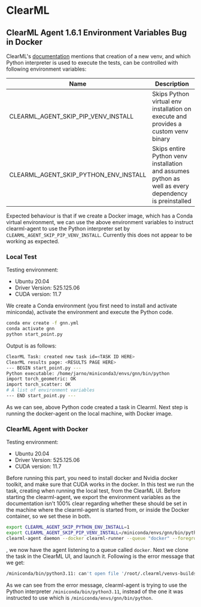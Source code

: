 # ClearML

##  ClearML Agent 1.6.1 Environment Variables Bug in Docker

ClearML's [documentation](https://clear.ml/docs/latest/docs/clearml_agent/clearml_agent_env_var/) mentions that creation of a new venv, and
which Python interpreter is used to execute the tests, can be controlled with following environment variables:

| Name                                  | Description                                                                                          |
| ------------------------------------- | ---------------------------------------------------------------------------------------------------- |
| CLEARML_AGENT_SKIP_PIP_VENV_INSTALL   | Skips Python virtual env installation on execute and provides a custom venv binary                   |
| CLEARML_AGENT_SKIP_PYTHON_ENV_INSTALL | Skips entire Python venv installation and assumes python as well as every dependency is preinstalled |

Expected behaviour is that if we create a Docker image, which has a Conda virtual environment, we can use the above environment variables
to instruct clearml-agent to use the Python interpreter set by `CLEARML_AGENT_SKIP_PIP_VENV_INSTALL`. Currently this does not appear to be working as expected.

### Local Test

Testing environment:
* Ubuntu 20.04
* Driver Version: 525.125.06
* CUDA version: 11.7

We create a Conda environment (you first need to install and activate miniconda), activate the environment and execute the Python code.

```bash
conda env create -f gnn.yml
conda activate gnn
python start_point.py
```

Output is as follows:

```bash
ClearML Task: created new task id=<TASK ID HERE>
ClearML results page: <RESULTS PAGE HERE>
--- BEGIN start_point.py ---
Python executable: /home/jarno/miniconda3/envs/gnn/bin/python
import torch_geometric: OK
import torch_scatter: OK
# A list of environment variables
--- END start_point.py ---
```

As we can see, above Python code created a task in Clearml. Next step is running the docker-agent on the local machine, with Docker image.

### ClearML Agent with Docker

Testing environment:
* Ubuntu 20.04
* Driver Version: 525.125.06
* CUDA version: 11.7

Before running this part, you need to install docker and Nvidia docker toolkit, and make sure that CUDA works in the docker. In this test
we run the task, creating when running the local test, from the ClearML UI. Before starting the clearml-agent, we export the environment variables as the documentation
isn't 100% clear regarding whether these should be set in the machine where the clearml-agent is started from, or inside the Docker container, 
so we set these in both.

```bash
export CLEARML_AGENT_SKIP_PYTHON_ENV_INSTALL=1
export CLEARML_AGENT_SKIP_PIP_VENV_INSTALL=/miniconda/envs/gnn/bin/python
clearml-agent daemon --docker clearml-runner --queue "docker" --foreground --log-level DEBUG
```

, we now have the agent listening to a queue called `docker`. Next we clone the task in the ClearML UI, and launch it. Following is the error message that we get:

```bash
/miniconda/bin/python3.11: can't open file '/root/.clearml/venvs-builds/task_repository/clearml.git/start_point.py': [Errno 2] No such file or directory
```

As we can see from the error message, clearml-agent is trying to use the Python interpreter `/miniconda/bin/python3.11`, 
instead of the one it was instructed to use which is `/miniconda/envs/gnn/bin/python`.

